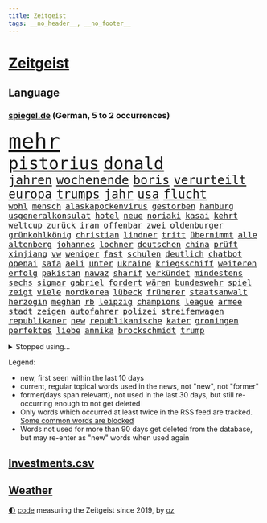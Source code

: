 ```yaml
---
title: Zeitgeist
tags: __no_header__, __no_footer__
---
```


# [Zeitgeist](https://oliz.io/zeitgeist/)

## Language

<h3><a href="https://www.spiegel.de" target="_blank">spiegel.de</a> (German, 5 to 2 occurrences)</h3>
<p style="font-family:monospace">
<span style="font-size:32pt"><a href="news_links.html#mehr" class="current">mehr</a></span>
<br>
<span style="font-size:25pt"><a href="news_links.html#pistorius" class="current">pistorius</a></span>
<span style="font-size:25pt"><a href="news_links.html#donald" class="current">donald</a></span>
<br>
<span style="font-size:18pt"><a href="news_links.html#jahren" class="current">jahren</a></span>
<span style="font-size:18pt"><a href="news_links.html#wochenende" class="current">wochenende</a></span>
<span style="font-size:18pt"><a href="news_links.html#boris" class="current">boris</a></span>
<span style="font-size:18pt"><a href="news_links.html#verurteilt" class="current">verurteilt</a></span>
<span style="font-size:18pt"><a href="news_links.html#europa" class="current">europa</a></span>
<span style="font-size:18pt"><a href="news_links.html#trumps" class="current">trumps</a></span>
<span style="font-size:18pt"><a href="news_links.html#jahr" class="current">jahr</a></span>
<span style="font-size:18pt"><a href="news_links.html#usa" class="current">usa</a></span>
<span style="font-size:18pt"><a href="news_links.html#flucht" class="current">flucht</a></span>
<br>
<span style="font-size:12pt"><a href="news_links.html#wohl" class="current">wohl</a></span>
<span style="font-size:12pt"><a href="news_links.html#mensch" class="current">mensch</a></span>
<span style="font-size:12pt"><a href="news_links.html#alaskapockenvirus" class="new">alaskapockenvirus</a></span>
<span style="font-size:12pt"><a href="news_links.html#gestorben" class="current">gestorben</a></span>
<span style="font-size:12pt"><a href="news_links.html#hamburg" class="current">hamburg</a></span>
<span style="font-size:12pt"><a href="news_links.html#usgeneralkonsulat" class="new">usgeneralkonsulat</a></span>
<span style="font-size:12pt"><a href="news_links.html#hotel" class="current">hotel</a></span>
<span style="font-size:12pt"><a href="news_links.html#neue" class="current">neue</a></span>
<span style="font-size:12pt"><a href="news_links.html#noriaki" class="new">noriaki</a></span>
<span style="font-size:12pt"><a href="news_links.html#kasai" class="new">kasai</a></span>
<span style="font-size:12pt"><a href="news_links.html#kehrt" class="current">kehrt</a></span>
<span style="font-size:12pt"><a href="news_links.html#weltcup" class="current">weltcup</a></span>
<span style="font-size:12pt"><a href="news_links.html#zurück" class="current">zurück</a></span>
<span style="font-size:12pt"><a href="news_links.html#iran" class="current">iran</a></span>
<span style="font-size:12pt"><a href="news_links.html#offenbar" class="current">offenbar</a></span>
<span style="font-size:12pt"><a href="news_links.html#zwei" class="current">zwei</a></span>
<span style="font-size:12pt"><a href="news_links.html#oldenburger" class="new">oldenburger</a></span>
<span style="font-size:12pt"><a href="news_links.html#grünkohlkönig" class="new">grünkohlkönig</a></span>
<span style="font-size:12pt"><a href="news_links.html#christian" class="current">christian</a></span>
<span style="font-size:12pt"><a href="news_links.html#lindner" class="current">lindner</a></span>
<span style="font-size:12pt"><a href="news_links.html#tritt" class="current">tritt</a></span>
<span style="font-size:12pt"><a href="news_links.html#übernimmt" class="current">übernimmt</a></span>
<span style="font-size:12pt"><a href="news_links.html#alle" class="current">alle</a></span>
<span style="font-size:12pt"><a href="news_links.html#altenberg" class="new">altenberg</a></span>
<span style="font-size:12pt"><a href="news_links.html#johannes" class="current">johannes</a></span>
<span style="font-size:12pt"><a href="news_links.html#lochner" class="new">lochner</a></span>
<span style="font-size:12pt"><a href="news_links.html#deutschen" class="current">deutschen</a></span>
<span style="font-size:12pt"><a href="news_links.html#china" class="current">china</a></span>
<span style="font-size:12pt"><a href="news_links.html#prüft" class="current">prüft</a></span>
<span style="font-size:12pt"><a href="news_links.html#xinjiang" class="current">xinjiang</a></span>
<span style="font-size:12pt"><a href="news_links.html#vw" class="current">vw</a></span>
<span style="font-size:12pt"><a href="news_links.html#weniger" class="current">weniger</a></span>
<span style="font-size:12pt"><a href="news_links.html#fast" class="current">fast</a></span>
<span style="font-size:12pt"><a href="news_links.html#schulen" class="current">schulen</a></span>
<span style="font-size:12pt"><a href="news_links.html#deutlich" class="current">deutlich</a></span>
<span style="font-size:12pt"><a href="news_links.html#chatbot" class="current">chatbot</a></span>
<span style="font-size:12pt"><a href="news_links.html#openai" class="current">openai</a></span>
<span style="font-size:12pt"><a href="news_links.html#safa" class="new">safa</a></span>
<span style="font-size:12pt"><a href="news_links.html#aeli" class="new">aeli</a></span>
<span style="font-size:12pt"><a href="news_links.html#unter" class="current">unter</a></span>
<span style="font-size:12pt"><a href="news_links.html#ukraine" class="current">ukraine</a></span>
<span style="font-size:12pt"><a href="news_links.html#kriegsschiff" class="current">kriegsschiff</a></span>
<span style="font-size:12pt"><a href="news_links.html#weiteren" class="current">weiteren</a></span>
<span style="font-size:12pt"><a href="news_links.html#erfolg" class="current">erfolg</a></span>
<span style="font-size:12pt"><a href="news_links.html#pakistan" class="current">pakistan</a></span>
<span style="font-size:12pt"><a href="news_links.html#nawaz" class="new">nawaz</a></span>
<span style="font-size:12pt"><a href="news_links.html#sharif" class="new">sharif</a></span>
<span style="font-size:12pt"><a href="news_links.html#verkündet" class="current">verkündet</a></span>
<span style="font-size:12pt"><a href="news_links.html#mindestens" class="current">mindestens</a></span>
<span style="font-size:12pt"><a href="news_links.html#sechs" class="current">sechs</a></span>
<span style="font-size:12pt"><a href="news_links.html#sigmar" class="current">sigmar</a></span>
<span style="font-size:12pt"><a href="news_links.html#gabriel" class="current">gabriel</a></span>
<span style="font-size:12pt"><a href="news_links.html#fordert" class="current">fordert</a></span>
<span style="font-size:12pt"><a href="news_links.html#wären" class="current">wären</a></span>
<span style="font-size:12pt"><a href="news_links.html#bundeswehr" class="current">bundeswehr</a></span>
<span style="font-size:12pt"><a href="news_links.html#spiel" class="current">spiel</a></span>
<span style="font-size:12pt"><a href="news_links.html#zeigt" class="current">zeigt</a></span>
<span style="font-size:12pt"><a href="news_links.html#viele" class="current">viele</a></span>
<span style="font-size:12pt"><a href="news_links.html#nordkorea" class="current">nordkorea</a></span>
<span style="font-size:12pt"><a href="news_links.html#lübeck" class="current">lübeck</a></span>
<span style="font-size:12pt"><a href="news_links.html#früherer" class="current">früherer</a></span>
<span style="font-size:12pt"><a href="news_links.html#staatsanwalt" class="current">staatsanwalt</a></span>
<span style="font-size:12pt"><a href="news_links.html#herzogin" class="new">herzogin</a></span>
<span style="font-size:12pt"><a href="news_links.html#meghan" class="current">meghan</a></span>
<span style="font-size:12pt"><a href="news_links.html#rb" class="current">rb</a></span>
<span style="font-size:12pt"><a href="news_links.html#leipzig" class="current">leipzig</a></span>
<span style="font-size:12pt"><a href="news_links.html#champions" class="current">champions</a></span>
<span style="font-size:12pt"><a href="news_links.html#league" class="current">league</a></span>
<span style="font-size:12pt"><a href="news_links.html#armee" class="current">armee</a></span>
<span style="font-size:12pt"><a href="news_links.html#stadt" class="current">stadt</a></span>
<span style="font-size:12pt"><a href="news_links.html#zeigen" class="current">zeigen</a></span>
<span style="font-size:12pt"><a href="news_links.html#autofahrer" class="current">autofahrer</a></span>
<span style="font-size:12pt"><a href="news_links.html#polizei" class="current">polizei</a></span>
<span style="font-size:12pt"><a href="news_links.html#streifenwagen" class="current">streifenwagen</a></span>
<span style="font-size:12pt"><a href="news_links.html#republikaner" class="current">republikaner</a></span>
<span style="font-size:12pt"><a href="news_links.html#new" class="current">new</a></span>
<span style="font-size:12pt"><a href="news_links.html#republikanische" class="current">republikanische</a></span>
<span style="font-size:12pt"><a href="news_links.html#kater" class="current">kater</a></span>
<span style="font-size:12pt"><a href="news_links.html#groningen" class="new">groningen</a></span>
<span style="font-size:12pt"><a href="news_links.html#perfektes" class="current">perfektes</a></span>
<span style="font-size:12pt"><a href="news_links.html#liebe" class="current">liebe</a></span>
<span style="font-size:12pt"><a href="news_links.html#annika" class="current">annika</a></span>
<span style="font-size:12pt"><a href="news_links.html#brockschmidt" class="new">brockschmidt</a></span>
<span style="font-size:12pt"><a href="news_links.html#trump" class="current">trump</a></span>
</p>
<details>
<summary>Stopped using...</summary>
<p class="former" style="font-size:12pt">
treffer(1211) entscheidungen(1210) helfer(1210) klima(1209) unabhängigkeit(1209) welle(1209) zurzeit(1209) bewerber(1208) flugzeuge(1208) investieren(1208) nachfolge(1208) sprache(1208) 6(1207) maß(1207) schießt(1207) beamten(1206) behandelt(1206) beschimpft(1206) bmw(1206) entdeckung(1206) genannt(1206) reichte(1206) vergangenheit(1206) verteilt(1206) viertel(1206) 2015(1205) festnahme(1205) kauft(1205) pariser(1205) united(1205) weltweite(1205) allianz(1204) ausgezeichnet(1204) entwurf(1204) fließt(1204) kamera(1204) regen(1204) schwangerschaft(1204) armut(1203) deswegen(1203) messer(1203) reißt(1203) rettet(1203) terroristen(1203) tweet(1203) verhängte(1203) zeugen(1203) bahnhof(1202) eingereicht(1202) pocht(1202) übergriffe(1202) überzeugt(1202) erfasst(1201) erwartungen(1201) international(1201) kultur(1201) gehalten(1200) literatur(1200) medikamente(1200) möglichst(1200) planen(1200) restaurants(1200) bielefeld(1199) geburt(1199) illegalen(1199) krankenhäusern(1199) vorher(1199) vorsitzenden(1199) anbieten(1198) bestellt(1198) kleines(1198) militärs(1198) nutzte(1198) stärke(1198) juli(1197) riss(1197) verheerenden(1197) wende(1197) erinnern(1196) stets(1196) träumen(1196) vermeiden(1196) 600(1195) einsetzen(1195) erkrankt(1195) langfristig(1195) richtet(1195) schnitt(1195) verbindet(1195) versprochen(1195) belarussische(1194) staatliche(1194) themen(1194) trainiert(1194) 3000(1193) mieten(1193) siegte(1191) beiträge(1190) geschäftsführer(1190) körperverletzung(1190) porsche(1190) schuss(1190) design(1189) patient(1189) steckte(1188) afghanistan(1187) erwarten(1187) herz(1187) erfüllt(1186) kindes(1186) auflagen(1185) garten(1185) pfund(1185) insassen(1183) tür(1183) mangel(1182) todesopfer(1182) überleben(1182) laufenden(1180) münster(1179) papier(1179) regelung(1179) klasse(1175) provoziert(1174) prognose(1172) wandel(1172) beweise(1171) kokain(1171) gefühl(1169) training(1168) flug(1158) foto(1154) karlsruhe(1154) sammeln(1147) dankt(1123) heidelberg(1122) lieferketten(1110) langjährige(1101) westliche(1097) belästigung(1071) notstand(1055) konservative(1048) blut(1026) enthalten(1016) militärische(998) akzeptieren(967) tricks(954) schwäche(951) stundenlang(951) kümmern(940) irre(937) verbunden(928) mächtigen(924) beeinträchtigt(905) nachspielzeit(896) drauf(887) energiepreise(884) gewohnt(876) angestellten(871) gemeinschaft(870) preiserhöhungen(863) älteste(848) kursieren(846) vermitteln(840) empfehlen(835) fdppolitiker(835) hendrik(833) strackzimmermann(824) ungewöhnliche(817) schülerin(816) luftwaffe(809) bekannteste(800) vatikan(798) gewaltsamen(796) dutzenden(792) gesteckt(787) kompromiss(779) verletzung(777) kriegs(772) einzig(764) marieagnes(761) verkündete(752) wolf(749) ring(748) zusammenhalt(748) spektakel(741) entführung(738) pekings(732) filmemacher(729) emotionalen(719) dortmunder(716) lohnen(716) 17jährige(706) fluss(691) verliehen(678) todes(676) gemeint(675) talent(664) messerattacke(663) bezeichnen(662) fox(657) locken(649) schönen(644) jack(641) schlamm(638) heiß(635) jubel(627) verhängnis(623) debattiert(612) verklagen(612) zunahme(610) verhaftung(600) anwältin(598) einsätze(591) youtube(590) genauer(576) wissenschaft(572) entfernen(564) berlinneukölln(562) fpö(557) subventionen(549) durchs(538) giorgia(538) mithalten(537) führten(531) begrenzen(529) entkommen(524) tobias(521) gewässer(518) gott(515) jüngst(515) angeblicher(510) farben(509) bussen(504) gerechtfertigt(503) rose(489) persönlichen(486) staatsmedien(483) steven(481) bruch(480) tunesien(476) forschung(466) fördert(463) kopftuch(463) schönheit(461) außenpolitik(460) baustellen(457) beerdigt(456) 39(451) prangert(444) digital(441) wirtschaftliche(435) zehntausenden(431) migrationspolitik(429) langsamer(427) abwehr(426) airbus(424) machtkampf(421) amtsgericht(420) euphorie(420) auflaufen(418) kontrollen(414) emails(411) regierende(411) ubahn(408) internationalem(406) gelegenheit(404) weißes(403) freigelassen(401) kandidieren(401) opfers(401) tourismus(394) 28jähriger(388) jung(388) erfolgreiche(380) zeitplan(380) ausstand(379) hilfsorganisation(379) temperatur(379) fernando(378) rauchen(377) reihen(376) springen(374) übers(368) linda(367) leon(366) palästinensern(365) wasserstoff(365) vierteljahrhundert(363) gemessen(362) losgegangen(361) verschleppt(361) attackierte(360) nordamerika(360) akt(359) unbekannt(357) steigert(355) gesetzlichen(354) vorwurfs(351) reisten(350) dom(349) handwerker(349) zaun(344) generäle(343) merklich(341) kaiser(335) tauschen(335) umstellung(331) anhand(330) anlagen(328) kehren(328) gegenoffensive(326) rio(324) jugend(320) gewartet(319) slowenien(318) laune(315) kindergrundsicherung(313) regierungspartei(311) denkmal(310) errichten(310) wüst(310) solidarisch(309) konkurrent(304) schauspielers(304) eingeklemmt(303) kippen(302) ecuador(301) mordkommission(301) angelegenheit(300) geschwächt(300) kommandeur(300) länderspiele(300) taiwans(300) unrealistisch(299) ticket(297) brachten(293) oberbayern(286) konrad(281) kürzt(281) durften(280) nationalkonservative(279) kremlkritiker(277) forscherin(275) breit(274) maus(270) kfw(269) spaniens(268) gerichtlich(266) imperium(266) seniorin(266) plastikmüll(265) erzieher(263) seltsame(262) christopher(260) schwierigen(260) landtagswahlen(259) kretschmer(258) spektakulär(258) umbenennung(258) 83(256) vorgenommen(256) beteiligte(254) strafverfolger(254) todesfälle(252) nötigen(251) blamiert(249) organisationen(249) uskapitol(248) gewahrsam(247) kryptowährungen(246) gewürdigt(244) mohammed(244) bitter(243) kopenhagen(243) bekennt(242) länderspiel(242) popp(242) ausschließen(241) übergang(241) morgens(240) pakt(240) tritte(240) menschlicher(237) verurteilen(237) wuchs(237) henry(236) staats(236) agieren(234) ämtern(233) ausgeht(232) drastische(231) spahn(231) einziehen(230) erkennt(230) blockierte(229) obdachlose(228) profil(226) brasiliens(224) 78(223) ralf(222) kürzungen(221) oldenburg(221) passende(221) schärferen(221) zwischenfall(220) rechtsradikalen(218) reiner(215) energieverbrauch(213) abgesehen(211) angelaufen(211) ausreichend(211) gleichermaßen(211) abwenden(210) millionenstrafe(210) lebend(209) schweigt(209) schadens(207) 30jähriger(206) randale(206) anteile(205) soziologe(205) unwahrheiten(205) abgebaut(201) dänische(200) ausgestorben(199) csuchef(199) bösen(198) wegbegleiter(197) gutachter(196) seele(196) vermittelt(196) ausschließlich(195) nachvollziehbar(195) zäsur(195) gehörten(194) perfide(194) urwald(194) europameister(193) sven(192) heim(191) planet(190) strenger(190) zeitgleich(190) angefangen(188) beigesetzt(188) black(188) sicherheitsgarantien(187) ansprache(186) wandern(186) charmeoffensive(185) überragenden(183) gesellschaften(182) zehnmal(182) bob(180) sicherstellen(180) adenauer(178) rangliste(177) erlebten(176) kugel(176) wegovy(176) geöffnet(175) kindesmissbrauch(175) beschwört(173) halter(173) natürlichen(173) inka(172) kryptowährung(172) oberstes(172) einsam(170) mächtigsten(170) stritten(170) tanker(170) autofrachter(169) hunden(169) rasche(169) recherche(168) argentinier(167) teenagerin(167) o’connor(166) zelebriert(166) galaxien(165) weltraum(165) strafrechtlich(164) alexa(163) horizont(162) austria(161) brustkrebs(161) inside(161) exfrau(160) rinder(160) fußballweltverband(159) vorhersagen(159) alaska(158) ehrung(158) ticketpreise(158) eurozone(157) niederlegen(157) sperre(157) models(156) zement(156) angesehen(155) lotterie(155) schiitenmiliz(155) jubeln(154) kreative(154) opernhaus(154) drogenboss(153) jon(153) leinwand(153) patientinnen(153) gestiegenen(152) journalistinnen(152) makeup(152) akzeptiert(151) todesursache(151) umgehend(151) wohnort(151) abschießen(150) bestaunen(150) gallant(150) heidelberger(150) ruder(150) zusammengebrochen(150) antonio(149) coole(149) nordisk(149) novo(149) unterhält(149) rekordtief(148) säugling(148) brunsbüttel(147) wgzimmer(147) gleis(146) redakteurinnen(146) trinken(146) spieltagen(145) bbc(144) sonnenschein(144) staatsbürgerschaft(144) suv(143) block(142) feste(142) umgesetzt(142) entführten(141) gondel(141) spezialeinheit(141) tvsender(141) vergleichen(141) a$ap(140) bayernspieler(139) beantworten(137) erweitern(136) spdgeneralsekretär(136) gewässern(135) gastronomie(134) generalbundesanwalt(134) abspaltung(132) tauchen(132) düsteren(131) elektrofahrzeuge(131) geheiratet(131) toptalent(131) attentäter(130) echo(130) filmpreis(130) grippe(130) lebende(130) maps(130) darstellen(129) verfolgte(129) anschein(128) berüchtigte(128) störte(128) dozent(127) pyramide(127) sexualisierten(127) zulauf(127) beschwert(126) bundesfinanzminister(126) spätsommer(126) a7(125) bunt(125) süßigkeiten(125) unausweichlich(125) zugausfälle(125) inhaftierter(124) verhalf(124) gestaltet(123) havanna(123) zähne(123) klarer(122) verspätet(122) ezigaretten(121) fußballweltmeister(121) rage(121) widmete(121) 92(120) kaution(119) zuverlässig(119) überrumpelt(119) gestiegener(118) hadern(118) kehrtwende(118) verschickt(118) agierten(117) gezielten(117) sanitäter(115) weltweites(115) ceo(114) mobbing(114) vorbereitungen(114) besetzung(113) nichtstun(113) reus(113) 1996(112) tieferen(112) denver(111) eingerichtet(111) musical(111) bahnsteig(110) barriere(110) zugesagt(110) mikroplastik(109) zahlte(109) geplantem(108) halfen(108) vereins(108) flüchtlingsunterkunft(107) journal(107) verleihen(107) irische(106) sanierung(106) zugteilung(106) historischem(105) liefen(105) wertvoll(105) asylverfahren(104) begehrt(104) bevorstehen(104) ewig(104) hilflos(104) nächte(104) gezielte(103) unverändert(103) neuerung(102) taucht(102) aspekte(101) lebensgefährte(101) glückwünsche(100) mohammadi(100) tunesischen(100) absichtlich(99) flügels(99) milwaukee(99) akademie(98) bangladesch(98) kongress(98) emotionaler(97) gerast(97) größerem(97) prognosen(97) 235(96) 24jähriger(96) dick(96) reagierten(95) angeschlagen(94) passantin(94) fehlers(93) betonte(92) raketenbeschuss(92) abstinenz(91) bodentruppen(91) gaspipeline(91) nordwesten(91) bombenangriff(90) hof(90) kraus(90) mörderin(90) perspektiven(90) pispartei(90) rechtsdrall(90) sicherheitsgründen(90) sicherheitskabinett(90) thierry(90) unfähigkeit(90) verlage(90) blamierte(89) ecuadors(89) ideal(89) schwerpunkte(89) verhaltensweisen(89) abnehmspritzen(88) aufzubauen(88) beruhigen(88) cottbus(88) langläufer(88) ozempic(88) sodass(88) totale(88) verlagert(88) verreisen(88) zielgruppe(88) antiisraelische(87) ausgepfiffen(87) erwies(87) kurdin(87) mitsprache(87) zoom(87) überfielen(87) mandalorian(86) umfang(86) freizulassen(85) gefängnisse(85) gelangte(85) pochen(85) prinzen(85) tüte(85) unterhalten(85) wars(85) angespannten(84) aufflammen(84) baukosten(84) demokratiefeinde(84) elaheh(84) fasste(84) gauck(84) hamedi(84) komplette(84) patriots(84) schweigeminute(84) tatortteam(84) visite(84) beeindruckend(83) beschlagnahmten(83) datenbrille(83) freilässt(83) mixedrealitybrille(83) sandro(83) schlaf(83) unerwähnt(83) somit(82) streitgespräch(82) beteuert(81) dichter(81) footballteam(81) gründeten(81) júnior(81) oberhof(81) pegelstände(81) abdul(80) bedrohlich(80) ereignete(80) erntete(80) hindern(80) rendite(80) via(80) besatzungsmitglied(79) bochumer(79) brandt(79) sick(79) barça(78) führer(78) konterte(78) newcastle(78) sauer(78) solidarisieren(78) stille(78) verschleppung(78) aufmachen(77) beirut(77) deich(77) einwände(77) endura(77) kabarettist(77) marketing(77) nrwministerpräsident(77) regentschaft(77) vaude(77) exportiert(76) friends(76) genommene(76) millimeter(76) mitgestalten(76) mütze(76) tempolimits(76) funken(75) kommandeure(75) muriel(75) state(75) terroralarm(75) ältesten(75) abgefangen(74) ausführlich(74) fußballwelt(74) homburg(74) kaisers(74) staatshilfe(74) beschuldigte(73) einschnitte(73) erfolglosen(73) fußballspieler(73) klassischer(73) konzepte(73) ausrufen(72) beschrieben(72) doppelter(72) gefeierte(72) nikola(72) silvesternacht(72) gdlchef(71) sec(71) versorgen(71) 2500(70) auftraggeber(70) kroatiens(70) lotet(70) lucas(70) mitverantwortung(70) neffe(70) solarmodule(70) wachsenden(70) zulässt(70) entmachtung(69) europäischer(69) ewingefängnis(69) turnieren(69) verursachen(69) usamerikanischen(68) drittstaaten(67) krokodile(67) songwriterin(67) strengen(67) abnehmspritze(66) fluggäste(66) gealtert(66) kampfansage(66) kolumbiens(66) lebten(66) nationalistische(66) staatsanwälte(66) schwaches(65) oppositionspartei(64) posierten(64) siegtor(64) skiweltcup(64) verhandlungsrunde(64) kichatbot(63) netflixserie(63) suizid(63) vollständige(63) bertelsmann(62) darstellerin(62) landesweite(62) potente(62) ranger(62) sprintrennen(62) unverhältnismäßig(62) 91jährige(61) dastehen(61) nanoplastik(61) siedlern(61) skifahren(61) sorgenvoll(61) sterbenskrank(61) verschlafen(61) anvertraut(60) nürnberger(60) verärgerten(60) 240(59) faktoren(59) ngo(59) drehbücher(58) ruhpolding(58) stuhl(58) 67(57) beruht(57) jubelten(57) kindergarten(57) schusswaffe(57) verlagern(57) vlhová(57) wobei(57) arbeitslosenversicherung(56) beiträgen(56) brachialen(56) gripgrab(56) minnesota(56) poc(56) romantische(56) timberwolves(56) doppelte(55) edler(55) eingestürzten(55) elite(55) kassenärzten(55) mitentscheiden(55) pendler(55) stromer(55) weihnachtsfrieden(55) golden(54) jahreswechsel(54) kassenpatienten(54) lokalen(54) neuzulassungen(54) sicherheitsbeamter(54) verdachtsfall(54) verstört(54) behauptung(53) dfbteam(53) gänsehaut(53) kraftstoff(53) lebensstil(53) rängen(53) wärmer(53) bereichen(52) beträgt(52) einverstanden(52) geiseldeal(52) massensterben(52) vergleiche(52) verschmutzen(52) carlo(51) extras(51) girl(51) helsinki(51) janeiro(51) kassenärzte(51) taurusfrage(51) ausbilden(50) fach(50) filmt(50) gegenstände(50) paarung(50) silvester(50) tiktokphänomen(50) verbundene(50) weitverbreiteten(50) durchgang(49) düsterer(49) rihannas(49) brych(48) hochgiftige(48) java(48) jesus(48) notlage(48) biathletin(47) biathlonweltcup(47) gekaperten(47) mülleimer(47) nehme(47) saisonauftakt(47) wintersturm(47) frachters(46) frederik(46) insolventen(46) trauen(46) vorgeht(46) 27jährigen(45) 84(45) abgehalten(45) distanzieren(45) oscarpreisträgerin(45) religiösen(45) verena(45) zweitklassigkeit(45) eingelöst(44) erwägen(44) freigekommen(44) herde(44) lgbtbewegung(44) schäfer(44) usostküste(44) versorgte(44) zusammentreffen(44) films(43) kardashian(43) nachkriegsordnung(43) podest(43) staatsgeld(43) abgewinnen(42) dubai(42) gambia(42) gefroren(42) gürtel(42) hausärzte(42) positives(42) schneechaos(42) strafanzeigen(42) testsieger(42) weltcupsieg(42) zwillinge(42) biathlon(41) gefischt(41) paula(41) polarkreis(41) radikalisiert(41) rauch(41) rechenschaft(41) südosten(41) 42jährige(40) aufzuhören(40) kreuzfahrt(40) winterwunderland(40) 344(39) cdufraktion(39) eingeschlossenen(39) erschoss(39) hinein(39) investition(39) korruptionsprozess(39) zurückgekehrt(39) 22jährigen(38) beruhigungsmittel(38) fußballfan(38) gehuldigt(38) gucci(38) trailer(38) vorständen(38) zuschüsse(38) eingegangen(37) margrethe(37) residenz(37) usdollar(37) wenigsten(37) arztpraxen(36) batteriefabrik(36) dorthin(36) langlauf(36) lehmann(36) meistverkauften(36) politischer(36) umsatzplus(36) ökosystem(36) roberts(35) schulische(35) weihnachtsgeschenke(35) werbecookies(35) 68(34) ausstands(34) claudine(34) gay(34) giftige(34) harvard(34) lautsprecher(34) marktanteil(34) unbesetzt(34) viermal(34) wundert(34) 88jährige(33) kernkraft(33) magazine(33) zeitalter(33) bahnmanager(32) gefrierpunkt(32) genauen(32) gfk(32) hausbesitzern(32) künzer(32) liebhaberin(32) nia(32) verschwundene(32) weggefährten(32) amy(31) anatomie(31) berührt(31) entgegenkommen(31) erfuhr(31) schwersten(31) willy(31) aggressiven(30) beklaut(30) bürgergelds(30) eindeutige(30) investment(30) missbrauchsfälle(30) prägende(30) verzicht(30) anarchie(29) andenken(29) ebbt(29) entspannter(29) oralverkehr(29) teppich(29) verkünden(29) wiedergefunden(29) friedhöfen(28) globes(28) hässlich(28) kuwait(28) landshut(28) skispringer(28) steiner(28) unterziehen(28) vierschanzentournee(28) auslaufen(27) auswanderer(27) eingezogener(27) flirren(27) kathedrale(27) notredame(27) vorkommt(27) bestie(26) luftraum(26) parteiführung(26) bastian(25) etf(25) harvardpräsidentin(25) heirateten(25) klubikone(25) luxuswohnungen(25) bill(24) gefängniswärter(24) geldanlage(24) kaufprämie(24) reitz(24) rettungsversuche(24) appstore(23) bauernverband(23) gemobbt(23) großdemo(23) huthiangriffen(23) kleinster(23) kommandozentrale(23) kuchenskandal(23) kürzungspläne(23) minusgraden(23) zusteht(23) dreikönigstreffen(22) entgegensetzen(22) faustschlag(22) ketamin(22) spielende(22) völkermordes(22) völkermords(22) zurückzunehmen(22) öffnete(22) aufforstung(21) bauernvertreter(21) einschaltquote(21) uspräsidentschaftswahl(21) gíslason(20) hochwasser(20) somalia(20) winehouse(20) baumgart(19) pkkkämpfer(19) bewahrt(18) dahintersteckt(18) deif(18) hausbesitzer(18) kfrage(18) senats(18) süßen(18) verteilen(18) autobahnauffahrten(17) mexikanische(17) mögen(17) piraten(17) angespannter(16) aufstellung(16) biolebensmittel(16) diskriminiert(16) dominanten(16) erteilen(16) rüstungsexporte(16) segen(16) supermodel(16) erfinderin(15) sandsäcke(15) sporadisch(15) taser(15) benötigte(14) elijah(14) haftanstalt(14) hauptziel(14) körperlich(14) mcclain(14) tagelangem(14) unternehmerfamilie(14) bestandteile(13) bürgerrat(13) kathleen(13) lawine(13) melania(13) resigniert(13) ruhestätte(13) sandsäcken(13) schwächung(13) tierhalter(13) verstorbene(13) verteilte(13) flugverbot(12) millionenschaden(12) ramona(12) terrorwarnung(12) unkonventionellen(12) alleiniger(11) angespannte(11) ausgerutscht(11) bentele(11) brennende(11) flugobjekt(11) hochwasserlage(11) riad(11) waghalsige(11) zerbombten(11)
</p>
</details>
<p>Legend:
<ul>
<li><span class="new">new</span>, first seen within the last 10 days</li>
<li><span class="current">current</span>, regular topical words used in the news, not "new", not "former"</li>
<li><span class="former">former(days span relevant)</span>, not used in the last 30 days, but still re-occurring enough to not get deleted</li>
<li>Only words which occurred at least twice in the RSS feed are tracked. <a href="language/filters.py">Some common words are blocked</a></li>
<li>Words not used for more than 90 days get deleted from the database, but may re-enter as "new" words when used again</li>
</ul>
</p>

## [Investments](investments.html)[.csv](investments.csv)

## [Weather](weather.html)

<footer>
<a href="javascript:toggleTheme()" class="nav">🌓</a>
<a href="https://github.com/ooz/zeitgeist">code</a> measuring the Zeitgeist since 2019, by <a href="https://oliz.io">oz</a>
</footer>
